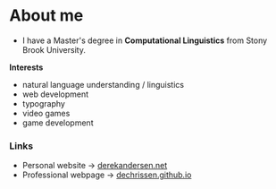 # About me

- I have a Master's degree in **Computational Linguistics** from Stony Brook University.

**Interests**
- natural language understanding / linguistics
- web development
- typography
- video games
- game development

### Links

- Personal website → [derekandersen.net](https://derekandersen.net/)  
- Professional webpage → [dechrissen.github.io](https://dechrissen.github.io/)
